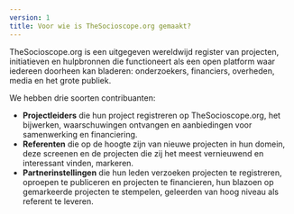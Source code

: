 ```yaml
---
version: 1
title: Voor wie is TheSocioscope.org gemaakt?
---
```


TheSocioscope.org is een uitgegeven wereldwijd register van projecten, initiatieven en hulpbronnen die functioneert als een open platform waar iedereen doorheen kan bladeren: onderzoekers, financiers, overheden, media en het grote publiek.

We hebben drie soorten contribuanten:

- **Projectleiders** die hun project registreren op TheSocioscope.org, het bijwerken, waarschuwingen ontvangen en aanbiedingen voor samenwerking en financiering.
- **Referenten** die op de hoogte zijn van nieuwe projecten in hun domein, deze screenen en de projecten die zij het meest vernieuwend en interessant vinden, markeren.
- **Partnerinstellingen** die hun leden verzoeken projecten te registreren, oproepen te publiceren en projecten te financieren, hun blazoen op gemarkeerde projecten te stempelen, geleerden van hoog niveau als referent te leveren.
